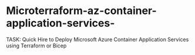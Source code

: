 # Microterraform-az-container-application-services-
TASK: Quick Hire to Deploy Microsoft Azure Container Application Services using Terraform or Bicep

